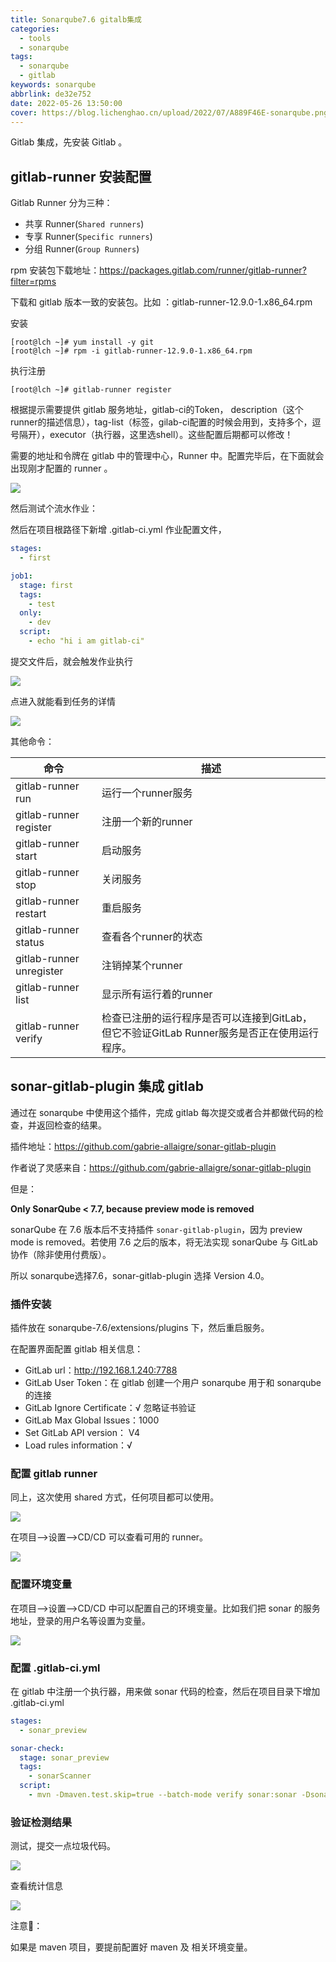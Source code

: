```yaml
---
title: Sonarqube7.6 gitalb集成
categories: 
  - tools
  - sonarqube
tags:
  - sonarqube
  - gitlab
keywords: sonarqube
abbrlink: de32e752
date: 2022-05-26 13:50:00
cover: https://blog.lichenghao.cn/upload/2022/07/A889F46E-sonarqube.png
---
```

Gitlab 集成，先安装 Gitlab 。



## gitlab-runner 安装配置

Gitlab Runner 分为三种：

- 共享 Runner(`Shared runners`)
- 专享 Runner(`Specific runners`)
- 分组 Runner(`Group Runners`)

rpm 安装包下载地址：https://packages.gitlab.com/runner/gitlab-runner?filter=rpms

下载和  gitlab 版本一致的安装包。比如 ：gitlab-runner-12.9.0-1.x86_64.rpm

安装

```shell
[root@lch ~]# yum install -y git
[root@lch ~]# rpm -i gitlab-runner-12.9.0-1.x86_64.rpm 
```

执行注册

```shell
[root@lch ~]# gitlab-runner register
```

根据提示需要提供 gitlab 服务地址，gitlab-ci的Token， description（这个runner的描述信息），tag-list（标签，gilab-ci配置的时候会用到，支持多个，逗号隔开），executor（执行器，这里选shell）。这些配置后期都可以修改！

需要的地址和令牌在 gitlab 中的管理中心，Runner 中。配置完毕后，在下面就会出现刚才配置的 runner 。

![](https://blog.lichenghao.cn/upload/2022/07/30114648.png)

然后测试个流水作业：

然后在项目根路径下新增 .gitlab-ci.yml 作业配置文件，

```yaml
stages:
  - first

job1:
  stage: first
  tags: 
    - test
  only:
    - dev
  script:
    - echo "hi i am gitlab-ci"

```

提交文件后，就会触发作业执行

![](https://blog.lichenghao.cn/upload/2022/07/29154609.png)

点进入就能看到任务的详情

![](https://blog.lichenghao.cn/upload/2022/07/29155116.png)



其他命令：

| **命令**                 | **描述**                                                     |
| ------------------------ | ------------------------------------------------------------ |
| gitlab-runner run        | 运行一个runner服务                                           |
| gitlab-runner register   | 注册一个新的runner                                           |
| gitlab-runner start      | 启动服务                                                     |
| gitlab-runner stop       | 关闭服务                                                     |
| gitlab-runner restart    | 重启服务                                                     |
| gitlab-runner status     | 查看各个runner的状态                                         |
| gitlab-runner unregister | 注销掉某个runner                                             |
| gitlab-runner list       | 显示所有运行着的runner                                       |
| gitlab-runner verify     | 检查已注册的运行程序是否可以连接到GitLab，但它不验证GitLab Runner服务是否正在使用运行程序。 |





## sonar-gitlab-plugin 集成 gitlab

通过在 sonarqube 中使用这个插件，完成 gitlab 每次提交或者合并都做代码的检查，并返回检查的结果。

插件地址：https://github.com/gabrie-allaigre/sonar-gitlab-plugin

作者说了灵感来自：https://github.com/gabrie-allaigre/sonar-gitlab-plugin

但是：

**Only SonarQube < 7.7, because preview mode is removed**

sonarQube 在 7.6 版本后不支持插件 `sonar-gitlab-plugin`，因为 preview mode is removed。若使用 7.6 之后的版本，将无法实现 sonarQube 与 GitLab 协作（除非使用付费版）。

所以 sonarqube选择7.6，sonar-gitlab-plugin 选择 Version 4.0。

### 插件安装

插件放在 sonarqube-7.6/extensions/plugins 下，然后重启服务。

在配置界面配置 gitlab 相关信息：

- GitLab url：http://192.168.1.240:7788
- GitLab User Token：在 gitlab 创建一个用户 sonarqube 用于和 sonarqube 的连接
- GitLab Ignore Certificate：√  忽略证书验证
- GitLab Max Global Issues：1000
- Set GitLab API version： V4
- Load rules information：√

### 配置 gitlab runner

同上，这次使用 shared 方式，任何项目都可以使用。

![](https://blog.lichenghao.cn/upload/2022/07/30153658.png)

在项目——>设置——>CD/CD 可以查看可用的 runner。

![](https://blog.lichenghao.cn/upload/2022/07/30153823.png)



### 配置环境变量

在项目——>设置——>CD/CD 中可以配置自己的环境变量。比如我们把 sonar 的服务地址，登录的用户名等设置为变量。

![](https://blog.lichenghao.cn/upload/2022/07/30152127.png)

### 配置 .gitlab-ci.yml 

在 gitlab 中注册一个执行器，用来做 sonar 代码的检查，然后在项目目录下增加 .gitlab-ci.yml 

```yaml
stages:
  - sonar_preview

sonar-check:
  stage: sonar_preview
  tags:
    - sonarScanner
  script:
    - mvn -Dmaven.test.skip=true --batch-mode verify sonar:sonar -Dsonar.host.url=$SONAR_URL -Dsonar.login=$SONAR_LOGIN_USER -Dsonar.password=$SONAR_LOGIN_PWD -Dsonar.analysis.mode=preview -Dsonar.gitlab.project_id=$CI_PROJECT_PATH -Dsonar.gitlab.commit_sha=$CI_COMMIT_SHA -Dsonar.gitlab.ref_name=$CI_COMMIT_REF_NAME
```

### 验证检测结果

测试，提交一点垃圾代码。

![](https://blog.lichenghao.cn/upload/2022/07/30152923.png)

查看统计信息

![](https://blog.lichenghao.cn/upload/2022/07/30153037.png)





注意📢：

如果是 maven 项目，要提前配置好 maven 及 相关环境变量。
